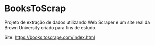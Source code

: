 # BooksToScrap
Projeto de extração de dados  utilizando Web Scraper e um site real da Brown University criado para fins de estudo. 

Site: https://books.toscrape.com/index.html




